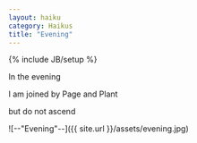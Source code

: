 ```yaml
---
layout: haiku
category: Haikus
title: "Evening"
---
```

{% include JB/setup %}

In the evening

I am joined by Page and Plant

but do not ascend


![--"Evening"--]({{ site.url }}/assets/evening.jpg)
